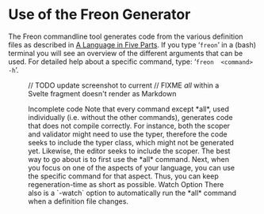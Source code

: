 <script>
    import Note from "$lib/notes/Note.svelte";
    import Figure from "$lib/figures/Figure.svelte";
</script>

# Use of the Freon Generator

The Freon commandline tool generates code from the various definition files as described in
[A Language in Five Parts](/Intro/A_Language_in_Five_Parts).
If you type ‘`freon`’ in a (bash) terminal you will see
an overview of the different
arguments that can be used. For detailed help about a specific command, type: ‘`freon  <command> -h`’.

<Figure
imageName={'freon-command-line-options.png'}
caption={'Screenshot of commandline options'}
figureNumber={1}
/>

// TODO update screenshot to current
// FIXME _all_ within a Svelte fragment doesn't render as Markdown

<Note>
<svelte:fragment slot="header"> Incomplete code</svelte:fragment>
<svelte:fragment slot="content">
Note that every command except *all*, used individually (i.e. without the other commands), generates code that
does not compile correctly.
For instance, both the scoper and validator might need to use the typer, therefore the
code seeks to include the typer class, which might not be generated yet. Likewise, the editor seeks to include
the scoper.
The best way to go about is to first use the *all* command. Next, when you focus on one of the aspects of your
language, you can use the specific command for that aspect. Thus, you can keep regeneration-time as short as possible.
</svelte:fragment>
</Note>

<Note>
<svelte:fragment slot="header"> Watch Option</svelte:fragment>
<svelte:fragment slot="content">
There also is a `-watch` option to automatically run the *all* command when a definition file changes.
</svelte:fragment>
</Note>
